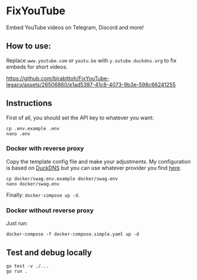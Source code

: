 # FixYouTube
Embed YouTube videos on Telegram, Discord and more!

## How to use:
Replace `www.youtube.com` or `youtu.be` with `y.outube.duckdns.org` to fix embeds for short videos.

https://github.com/birabittoh/FixYouTube-legacy/assets/26506860/e1ad5397-41c8-4073-9b3e-598c66241255

## Instructions

First of all, you should set the API key to whatever you want:
```
cp .env.example .env
nano .env
```

### Docker with reverse proxy
Copy the template config file and make your adjustments. My configuration is based on [DuckDNS](http://duckdns.org/) but you can use whatever provider you find [here](https://docs.linuxserver.io/general/swag#docker-compose).

```
cp docker/swag.env.example docker/swag.env
nano docker/swag.env
```

Finally: `docker-compose up -d`.

### Docker without reverse proxy
Just run:
```
docker-compose -f docker-compose.simple.yaml up -d
```

## Test and debug locally
```
go test -v ./...
go run .
```
